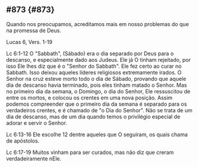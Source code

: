 ## #873 {#873}

Quando nos preocupamos, acreditamos mais em nosso problemas do que na promessa de Deus.

Lucas 6, Vers. 1-19

Lc 6:1-12 O &quot;Sabbath&quot;, (Sábado) era o dia separado por Deus para o descanso, e especialmente dado aos Judeus. Ele já O tinham rejeitado, por isso Ele lhes diz que é o &quot;Senhor do Sabbath&quot;. Ele fez certo ao curar no Sabbath. Isso deixou aqueles líderes religiosos extremamente irados. O Senhor na cruz esteve morto todo o dia de Sábado, provando que aquele dia de descanso havia terminado, pois eles tinham matado o Senhor. Mas no primeiro dia da semana, o Domingo, o dia do Senhor, Ele ressuscitou de entre os mortos, e colocou os crentes em uma nova posição. Assim podemos compreender que o primeiro dia da semana é separado para os verdadeiros crentes, e é chamado de &quot;o Dia do Senhor&quot;. Não se trata de um dia de descanso, mas de um dia quando temos o privilégio especial de adorar e servir o Senhor.

Lc 6:13-16 Ele escolhe 12 dentre aqueles que O seguiram, os quais chama de apóstolos.

Lc 6:17-19 Muitos vinham para ser curados, mas não diz que creram verdadeiramente nEle.